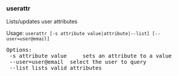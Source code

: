 ### userattr
Lists/updates user attributes

Usage: `userattr [-s attribute value|attribute|--list] [--user=user@email]`
<pre>
Options:
 -s	attribute value 	sets an attribute to a value
 --user=user@email	select the user to query
 --list	lists valid attributes
</pre>
